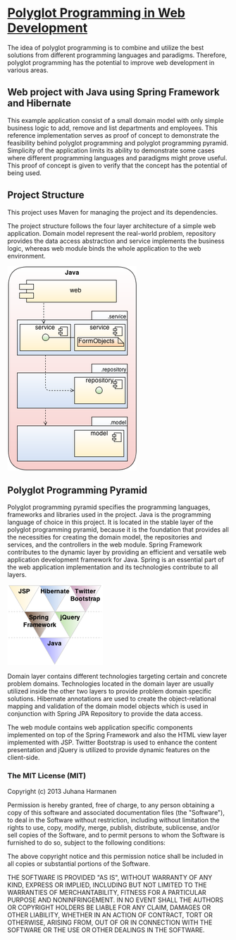 # [Polyglot Programming in Web Development](http://urn.fi/URN:NBN:fi:tty-201309131343) #

The idea of polyglot programming is to combine and utilize the best solutions from different programming languages and paradigms. Therefore, polyglot programming has the potential to improve web development in various areas.

## Web project with Java using Spring Framework and Hibernate ##

This example application consist of a small domain model with only simple business logic to add, remove and list departments and employees. This reference implementation serves as proof of concept to demonstrate the feasibility behind polyglot programming and polyglot programming pyramid. Simplicity of the application limits its ability to demonstrate some cases where different programming languages and paradigms might prove useful. This proof of concept is given to verify that the concept has the potential of being used.

## Project Structure ##

This project uses Maven for managing the project and its dependencies.

The project structure follows the four layer architecture of a simple web application. Domain model represent the real-world problem, repository provides the data access abstraction and service implements the business logic, whereas web module binds the whole application to the web environment.

![Project structure of the Java project](src/main/webapp/images/project_structure_java.png)

## Polyglot Programming Pyramid ##

Polyglot programming pyramid specifies the programming languages, frameworks and libraries used in the project. Java is the programming language of choice in this project. It is located in the stable layer of the polyglot programming pyramid, because it is the foundation that provides all the necessities for creating the domain model, the repositories and services, and the controllers in the web module. Spring Framework contributes to the dynamic layer by providing an efficient and versatile web application development framework for Java. Spring is an essential part of the web application implementation and its technologies contribute to all layers.

![Polyglot programming pyramid of the Java project](src/main/webapp/images/pyramid_java.png)

Domain layer contains different technologies targeting certain and concrete problem domains. Technologies located in the domain layer are usually utilized inside the other two layers to provide problem domain specific solutions. Hibernate annotations are used to create the object-relational mapping and validation of the domain model objects which is used in conjunction with Spring JPA Repository to provide the data access.

The web module contains web application specific components implemented on top of the Spring Framework and also the HTML view layer implemented with JSP. Twitter Bootstrap is used to enhance the content presentation and jQuery is utilized to provide dynamic features on the client-side.

### The MIT License (MIT) ###

Copyright (c) 2013 Juhana Harmanen

Permission is hereby granted, free of charge, to any person obtaining a copy of
this software and associated documentation files (the "Software"), to deal in
the Software without restriction, including without limitation the rights to
use, copy, modify, merge, publish, distribute, sublicense, and/or sell copies of
the Software, and to permit persons to whom the Software is furnished to do so,
subject to the following conditions:

The above copyright notice and this permission notice shall be included in all
copies or substantial portions of the Software.

THE SOFTWARE IS PROVIDED "AS IS", WITHOUT WARRANTY OF ANY KIND, EXPRESS OR
IMPLIED, INCLUDING BUT NOT LIMITED TO THE WARRANTIES OF MERCHANTABILITY, FITNESS
FOR A PARTICULAR PURPOSE AND NONINFRINGEMENT. IN NO EVENT SHALL THE AUTHORS OR
COPYRIGHT HOLDERS BE LIABLE FOR ANY CLAIM, DAMAGES OR OTHER LIABILITY, WHETHER
IN AN ACTION OF CONTRACT, TORT OR OTHERWISE, ARISING FROM, OUT OF OR IN
CONNECTION WITH THE SOFTWARE OR THE USE OR OTHER DEALINGS IN THE SOFTWARE.


